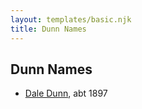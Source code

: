 ```yaml
---
layout: templates/basic.njk
title: Dunn Names
---
```

## Dunn Names
- [Dale Dunn](/people/9/90785072), abt 1897